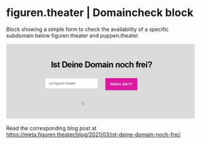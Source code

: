 # figuren.theater | Domaincheck block

Block showing a simple form to check the availability of a specific subdomain below figuren.theater and puppen.theater.

![Animation of block in action.](/assets/screenshot-1.gif)

Read the corresponding blog post at https://meta.figuren.theater/blog/2021/03/ist-deine-domain-noch-frei/

